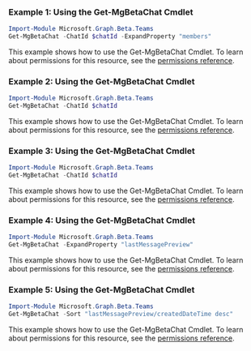 ### Example 1: Using the Get-MgBetaChat Cmdlet
```powershell
Import-Module Microsoft.Graph.Beta.Teams
Get-MgBetaChat -ChatId $chatId -ExpandProperty "members" 
```
This example shows how to use the Get-MgBetaChat Cmdlet.
To learn about permissions for this resource, see the [permissions reference](/graph/permissions-reference).
### Example 2: Using the Get-MgBetaChat Cmdlet
```powershell
Import-Module Microsoft.Graph.Beta.Teams
Get-MgBetaChat -ChatId $chatId
```
This example shows how to use the Get-MgBetaChat Cmdlet.
To learn about permissions for this resource, see the [permissions reference](/graph/permissions-reference).
### Example 3: Using the Get-MgBetaChat Cmdlet
```powershell
Import-Module Microsoft.Graph.Beta.Teams
Get-MgBetaChat -ChatId $chatId
```
This example shows how to use the Get-MgBetaChat Cmdlet.
To learn about permissions for this resource, see the [permissions reference](/graph/permissions-reference).
### Example 4: Using the Get-MgBetaChat Cmdlet
```powershell
Import-Module Microsoft.Graph.Beta.Teams
Get-MgBetaChat -ExpandProperty "lastMessagePreview" 
```
This example shows how to use the Get-MgBetaChat Cmdlet.
To learn about permissions for this resource, see the [permissions reference](/graph/permissions-reference).
### Example 5: Using the Get-MgBetaChat Cmdlet
```powershell
Import-Module Microsoft.Graph.Beta.Teams
Get-MgBetaChat -Sort "lastMessagePreview/createdDateTime desc" 
```
This example shows how to use the Get-MgBetaChat Cmdlet.
To learn about permissions for this resource, see the [permissions reference](/graph/permissions-reference).

